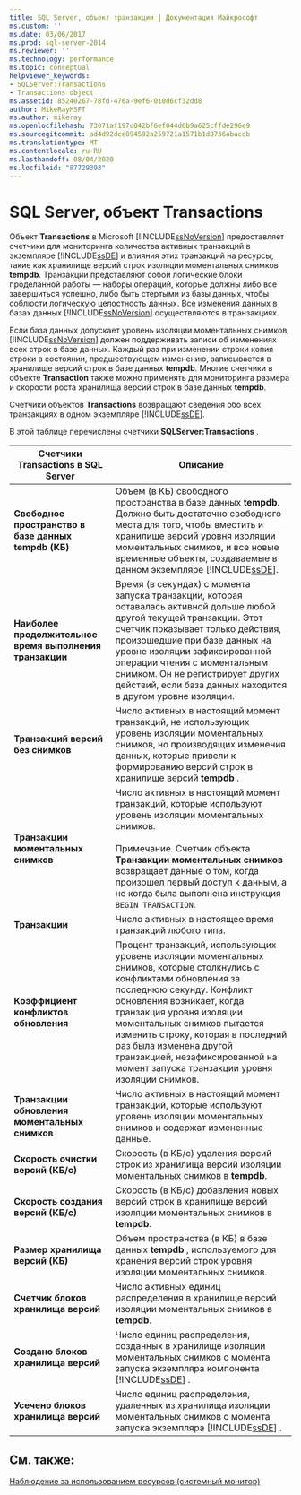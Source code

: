 ```yaml
---
title: SQL Server, объект транзакции | Документация Майкрософт
ms.custom: ''
ms.date: 03/06/2017
ms.prod: sql-server-2014
ms.reviewer: ''
ms.technology: performance
ms.topic: conceptual
helpviewer_keywords:
- SQLServer:Transactions
- Transactions object
ms.assetid: 85240267-78fd-476a-9ef6-010d6cf32dd8
author: MikeRayMSFT
ms.author: mikeray
ms.openlocfilehash: 73071af197c042bf6ef044d6b9a625cffde296e9
ms.sourcegitcommit: ad4d92dce894592a259721a1571b1d8736abacdb
ms.translationtype: MT
ms.contentlocale: ru-RU
ms.lasthandoff: 08/04/2020
ms.locfileid: "87729393"
---
```

# <a name="sql-server-transactions-object"></a>SQL Server, объект Transactions
  Объект **Transactions** в Microsoft [!INCLUDE[ssNoVersion](../../includes/ssnoversion-md.md)] предоставляет счетчики для мониторинга количества активных транзакций в экземпляре [!INCLUDE[ssDE](../../includes/ssde-md.md)] и влияния этих транзакций на ресурсы, такие как хранилище версий строк изоляции моментальных снимков **tempdb**. Транзакции представляют собой логические блоки проделанной работы — наборы операций, которые должны либо все завершиться успешно, либо быть стертыми из базы данных, чтобы соблюсти логическую целостность данных. Все изменения данных в базах данных [!INCLUDE[ssNoVersion](../../includes/ssnoversion-md.md)] осуществляются в транзакциях.  
  
 Если база данных допускает уровень изоляции моментальных снимков, [!INCLUDE[ssNoVersion](../../includes/ssnoversion-md.md)] должен поддерживать записи об изменениях всех строк в базе данных. Каждый раз при изменении строки копия строки в состоянии, предшествующем изменению, записывается в хранилище версий строк в базе данных **tempdb**. Многие счетчики в объекте **Transaction** также можно применять для мониторинга размера и скорости роста хранилища версий строк в базе данных **tempdb**.  
  
 Счетчики объектов **Transactions** возвращают сведения обо всех транзакциях в одном экземпляре [!INCLUDE[ssDE](../../includes/ssde-md.md)].  
  
 В этой таблице перечислены счетчики **SQLServer:Transactions** .  
  
|Счетчики Transactions в SQL Server|Описание|  
|--------------------------------------|-----------------|  
|**Свободное пространство в базе данных tempdb (КБ)**|Объем (в КБ) свободного пространства в базе данных **tempdb**. Должно быть достаточно свободного места для того, чтобы вместить и хранилище версий уровня изоляции моментальных снимков, и все новые временные объекты, создаваемые в данном экземпляре [!INCLUDE[ssDE](../../includes/ssde-md.md)].|  
|**Наиболее продолжительное время выполнения транзакции**|Время (в секундах) с момента запуска транзакции, которая оставалась активной дольше любой другой текущей транзакции. Этот счетчик показывает только действия, произошедшие при базе данных на уровне изоляции зафиксированной операции чтения с моментальным снимком. Он не регистрирует других действий, если база данных находится в другом уровне изоляции.|  
|**Транзакций версий без снимков**|Число активных в настоящий момент транзакций, не использующих уровень изоляции моментальных снимков, но производящих изменения данных, которые привели к формированию версий строк в хранилище версий **tempdb** .|  
|**Транзакции моментальных снимков**|Число активных в настоящий момент транзакций, которые используют уровень изоляции моментальных снимков.<br /><br /> Примечание. Счетчик объекта **Транзакции моментальных снимков** возвращает данные о том, когда произошел первый доступ к данным, а не когда была выполнена инструкция `BEGIN TRANSACTION`.|  
|**Транзакции**|Число активных в настоящее время транзакций любого типа.|  
|**Коэффициент конфликтов обновления**|Процент транзакций, использующих уровень изоляции моментальных снимков, которые столкнулись с конфликтами обновления за последнюю секунду. Конфликт обновления возникает, когда транзакция уровня изоляции моментальных снимков пытается изменить строку, которая в последний раз была изменена другой транзакцией, незафиксированной на момент запуска транзакции уровня изоляции снимков.|  
|**Транзакции обновления моментальных снимков**|Число активных в настоящий момент транзакций, которые используют уровень изоляции моментальных снимков и содержат измененные данные.|  
|**Скорость очистки версий (КБ/с)**|Скорость (в КБ/с) удаления версий строк из хранилища версий изоляции моментальных снимков в **tempdb**.|  
|**Скорость создания версий (КБ/с)**|Скорость (в КБ/с) добавления новых версий строк в хранилище версий изоляции моментальных снимков в **tempdb**.|  
|**Размер хранилища версий (KБ)**|Объем пространства (в КБ) в базе данных **tempdb** , используемого для хранения версий строк уровня изоляции моментальных снимков.|  
|**Счетчик блоков хранилища версий**|Число активных единиц распределения в хранилище версий изоляции моментальных снимков в **tempdb**.|  
|**Создано блоков хранилища версий**|Число единиц распределения, созданных в хранилище изоляции моментальных снимков с момента запуска экземпляра компонента [!INCLUDE[ssDE](../../includes/ssde-md.md)] .|  
|**Усечено блоков хранилища версий**|Число единиц распределения, удаленных из хранилища изоляции моментальных снимков с момента запуска экземпляра [!INCLUDE[ssDE](../../includes/ssde-md.md)] .|  
  
## <a name="see-also"></a>См. также:  
 [Наблюдение за использованием ресурсов (системный монитор)](monitor-resource-usage-system-monitor.md)  
  
  
